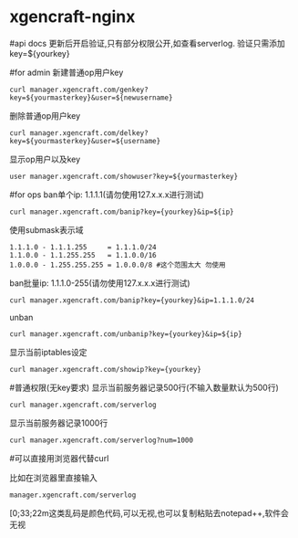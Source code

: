 xgencraft-nginx
===============

#api docs
更新后开启验证,只有部分权限公开,如查看serverlog.
验证只需添加key=${yourkey}

#for admin
新建普通op用户key

    curl manager.xgencraft.com/genkey?key=${yourmasterkey}&user=${newusername}

删除普通op用户key

    curl manager.xgencraft.com/delkey?key=${yourmasterkey}&user=${username}
    
显示op用户以及key

    user manager.xgencraft.com/showuser?key=${yourmasterkey}
    
    
#for ops
ban单个ip: 1.1.1.1(请勿使用127.x.x.x进行测试)

    curl manager.xgencraft.com/banip?key={yourkey}&ip=${ip}

使用submask表示域

    1.1.1.0 - 1.1.1.255     = 1.1.1.0/24
    1.1.0.0 - 1.1.255.255   = 1.1.0.0/16
    1.0.0.0 - 1.255.255.255 = 1.0.0.0/8 #这个范围太大 勿使用

ban批量ip: 1.1.1.0-255(请勿使用127.x.x.x进行测试)

    curl manager.xgencraft.com/banip?key={yourkey}&ip=1.1.1.0/24

unban

    curl manager.xgencraft.com/unbanip?key={yourkey}&ip=${ip}

显示当前iptables设定

    curl manager.xgencraft.com/showip?key={yourkey}

#普通权限(无key要求)
显示当前服务器记录500行(不输入数量默认为500行)

    curl manager.xgencraft.com/serverlog

显示当前服务器记录1000行

    curl manager.xgencraft.com/serverlog?num=1000


#可以直接用浏览器代替curl

比如在浏览器里直接输入

    manager.xgencraft.com/serverlog

[0;33;22m这类乱码是颜色代码,可以无视,也可以复制粘贴去notepad++,软件会无视

